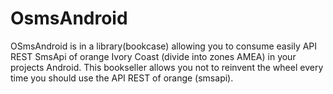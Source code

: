 # OsmsAndroid
OSmsAndroid is in a library(bookcase) allowing you to consume easily API REST SmsApi of orange Ivory Coast (divide into zones AMEA) in your projects Android.
This bookseller allows you not to reinvent the wheel every time you should use the API REST of orange (smsapi).

